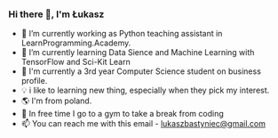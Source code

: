 ### Hi there 👋, I'm Łukasz

- 🔭 I’m currently working as Python teaching assistant in LearnProgramming.Academy.
- 🌱 I’m currently learning Data Sience and Machine Learning with TensorFlow and Sci-Kit Learn
- :school: I'm currently a 3rd year Computer Science student on business profile.
- :bulb: i like to learning new thing, especially when they pick my interest.
- :earth_americas: I'm from poland.
- :bicyclist: In free time I go to a gym to take a break from coding
- 📫 You can reach me with this email - lukaszbastyniec@gmail.com

